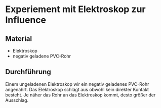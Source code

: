 # Experiement mit Elektroskop zur Influence
## Material
+ Elektroskop
+ negativ geladene PVC-Rohr
## Durchführung
Einem ungeladenen Elektroskop wir ein negativ geladenes PVC-Rohr angenährt. Das Elektroskop schlägt aus obwohl kein direkter Kontakt besteht. Je näher das Rohr an das Elektroskop kommt, desto größer der Ausschlag.


